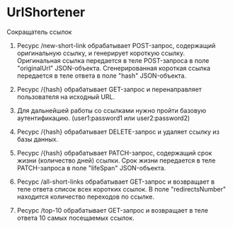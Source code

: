 # UrlShortener
Сокращатель ссылок

1. Ресурс /new-short-link обрабатывает POST-запрос, содержащий оригинальную ссылку, и генерирует короткую ссылку. 
Оригинальная ссылка передается в теле POST-запроса в поле "originalUrl" JSON-объекта. 
Сгенерированная короткая ссылка передается в теле ответа в поле "hash" JSON-объекта. 

2. Ресурс /{hash} обрабатывает GET-запрос и перенаправляет пользователя на исходный URL.

3. Для дальнейшей работы со ссылками нужно пройти базовую аутентификацию.
(user1:password1 или user2:password2)

4. Ресурс /{hash} обрабатывает DELETE-запрос и удаляет ссылку из базы данных.

5. Ресурс /{hash} обрабатывает PATCH-запрос, содержащий срок жизни (количество дней) ссылки.
Срок жизни передается в теле PATCH-запроса в поле "lifeSpan" JSON-объекта.

6. Ресурс /all-short-links обрабатывает GET-запрос и возвращает в теле ответа список всех коротких ссылок.
В поле "redirectsNumber" находится количество переходов по ссылке.

7. Ресурс /top-10 обрабатывает GET-запрос и возвращает в теле ответа 10 самых посещаемых ссылок.
